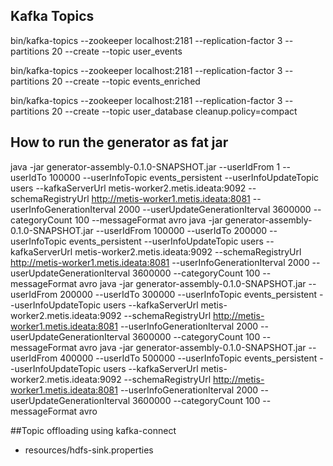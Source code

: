 ## Kafka Topics

bin/kafka-topics --zookeeper localhost:2181 --replication-factor 3 --partitions 20 --create --topic user_events

bin/kafka-topics --zookeeper localhost:2181 --replication-factor 3 --partitions 20 --create --topic events_enriched

bin/kafka-topics --zookeeper localhost:2181 --replication-factor 3 --partitions 20 --create --topic user_database cleanup.policy=compact

## How to run the generator as fat jar
java -jar generator-assembly-0.1.0-SNAPSHOT.jar --userIdFrom 1 --userIdTo 100000 --userInfoTopic events_persistent --userInfoUpdateTopic users --kafkaServerUrl metis-worker2.metis.ideata:9092 --schemaRegistryUrl http://metis-worker1.metis.ideata:8081 --userInfoGenerationIterval 2000 --userUpdateGenerationIterval 3600000 --categoryCount 100 --messageFormat avro
java -jar generator-assembly-0.1.0-SNAPSHOT.jar --userIdFrom 100000 --userIdTo 200000 --userInfoTopic events_persistent --userInfoUpdateTopic users --kafkaServerUrl metis-worker2.metis.ideata:9092 --schemaRegistryUrl http://metis-worker1.metis.ideata:8081 --userInfoGenerationIterval 2000 --userUpdateGenerationIterval 3600000 --categoryCount 100 --messageFormat avro
java -jar generator-assembly-0.1.0-SNAPSHOT.jar --userIdFrom 200000 --userIdTo 300000 --userInfoTopic events_persistent --userInfoUpdateTopic users --kafkaServerUrl metis-worker2.metis.ideata:9092 --schemaRegistryUrl http://metis-worker1.metis.ideata:8081 --userInfoGenerationIterval 2000 --userUpdateGenerationIterval 3600000 --categoryCount 100 --messageFormat avro
java -jar generator-assembly-0.1.0-SNAPSHOT.jar --userIdFrom 400000 --userIdTo 500000 --userInfoTopic events_persistent --userInfoUpdateTopic users --kafkaServerUrl metis-worker2.metis.ideata:9092 --schemaRegistryUrl http://metis-worker1.metis.ideata:8081 --userInfoGenerationIterval 2000 --userUpdateGenerationIterval 3600000 --categoryCount 100 --messageFormat avro

##Topic offloading using kafka-connect
* resources/hdfs-sink.properties